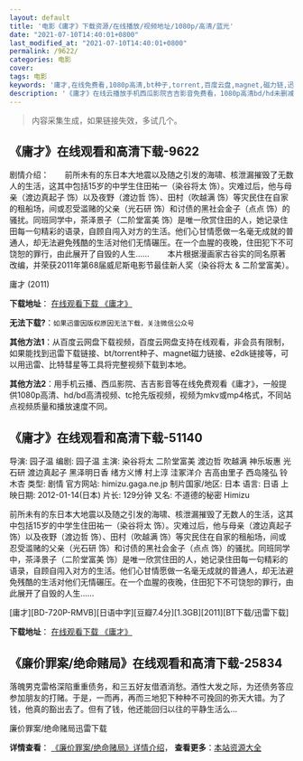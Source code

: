 ```yaml
---
layout: default
title: '电影《庸才》下载资源/在线播放/视频地址/1080p/高清/蓝光'
date: "2021-07-10T14:40:01+0800"
last_modified_at: "2021-07-10T14:40:01+0800"
permalink: /9622/
categories: 电影
cover:
tags: 电影
keywords: '庸才,在线免费看,1080p高清,bt种子,torrent,百度云盘,magnet,磁力链,迅雷下载资源'
description: '《庸才》在线云播放手机西瓜影院吉吉影音免费看，1080p高清bd/hd未删减完整版和tc抢先枪版，mkv/mp4格式，附带bt/torrent种子、magnet/磁力链、百度云盘、网盘资源迅雷下载链接'
---
```


>内容采集生成，如果链接失效，多试几个。


## 《庸才》在线观看和高清下载-9622

剧情介绍：　　前所未有的东日本大地震以及随之引发的海啸、核泄漏摧毁了无数人的生活，这其中包括15岁的中学生住田祐一（染谷将太 饰）。灾难过后，他与母亲（渡边真起子 饰）以及夜野（渡边哲 饰）、田村（吹越满 饰）等灾民住在自家的租船场，间或忍受滥赌的父亲（光石研 饰）和讨债的黑社会金子（点点 饰）的骚扰。同班同学中，茶泽景子（二阶堂富美 饰）是唯一欣赏住田的人，她记录住田每一句精彩的语录，自顾自闯入对方的生活。他们心甘情愿做一名毫无成就的普通人，却无法避免残酷的生活对他们无情碾压。在一个血腥的夜晚，住田犯下不可饶恕的罪行，由此展开了自毁的人生…… 　　本片根据漫画家古谷实的同名原著改编，并荣获2011年第68届威尼斯电影节最佳新人奖（染谷将太 & 二阶堂富美）。


庸才 (2011)

**下载地址**： [在线观看下载 《庸才》](https://www.btbtdy.me/btdy/dy9230.html) 


**无法下载?**：`如果迅雷因版权原因无法下载，关注微信公众号 `

**其他方法1**：从百度云网盘下载视频，百度云网盘支持在线观看，非会员有限制，如果能找到迅雷下载链接、bt/torrent种子、magnet磁力链接、e2dk链接等，可以用迅雷、比特彗星等工具将完整视频下载到本地。

**其他方法2**：用手机云播、西瓜影院、吉吉影音等在线免费观看《庸才》，一般提供1080p高清、hd/bd高清视频、tc抢先版视频，视频为mkv或mp4格式，不同站点视频质量和播放速度不同。


## 《庸才》在线观看和高清下载-51140

导演: 园子温 编剧: 园子温 主演: 染谷将太 二阶堂富美 渡边哲 吹越满 神乐坂惠 光石研 渡边真起子 黑泽明日香 绪方义博 村上淳 洼冢洋介 吉高由里子 西岛隆弘 铃木杏 类型: 剧情 官方网站: himizu.gaga.ne.jp 制片国家/地区: 日本 语言: 日语 上映日期: 2012-01-14(日本) 片长: 129分钟 又名: 不道德的秘密 Himizu

前所未有的东日本大地震以及随之引发的海啸、核泄漏摧毁了无数人的生活，这其中包括15岁的中学生住田祐一（染谷将太 饰）。灾难过后，他与母亲（渡边真起子 饰）以及夜野（渡边哲 饰）、田村（吹越满 饰）等灾民住在自家的租船场，间或忍受滥赌的父亲（光石研 饰）和讨债的黑社会金子（点点 饰）的骚扰。同班同学中，茶泽景子（二阶堂富美 饰）是唯一欣赏住田的人，她记录住田每一句精彩的语录，自顾自闯入对方的生活。他们心甘情愿做一名毫无成就的普通人，却无法避免残酷的生活对他们无情碾压。在一个血腥的夜晚，住田犯下不可饶恕的罪行，由此展开了自毁的人生……


[庸才][BD-720P-RMVB][日语中字][豆瓣7.4分][1.3GB][2011][BT下载/迅雷下载]

**下载地址**： [在线观看下载 《庸才》](https://www.btdx8.com/torrent/himizu_2011.html) 


## 《廉价罪案/绝命赌局》在线观看和高清下载-25834

落魄男克雷格深陷重重债务，和三五好友借酒消愁。酒性大发之际，为还债务答应参加朋友的打赌。于是，一而再，再而三地犯下种种不可挽回的弥天大错。为了钱，他真的豁出去了。但有了钱，他还能回归以往的平静生活么...


廉价罪案/绝命赌局迅雷下载

**详情查看**： [《廉价罪案/绝命赌局》详情介绍](/movie/25834/)， **查看更多**：[本站资源大全](/movie/t/all/)

